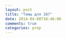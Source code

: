 ```yaml
---
layout: post
title: "Темы для 387"
date: 2014-04-08T18:46:00
comments: true
categories: prep 
---
```

